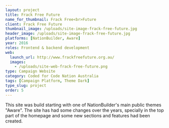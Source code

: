 ```yaml
---
layout: project
title: Frack Free Future
name_for_thumbnail: Frack Free<br>Future
client: Frack Free Future
thumbnail_image: /uploads/site-image-frack-free-future.jpg
header_image: /uploads/site-image-frack-free-future.jpg
platforms: [NationBuilder, Aware]
year: 2016
roles: Frontend & backend development
web:
  launch_url: http://www.frackfreefuture.org.au/
  images:
    - /uploads/site-web-frack-free-future.png
type: Campaign Website
category: Coded for Code Nation Australia
tags: [Campaign Platform, Theme Dark]
type_slug: project
order: 5
---
```


This site was build starting with one of NationBuilder's main public themes "Aware". The site has had some changes over the years, specially in the top part of the homepage and some new sections and features had been created.